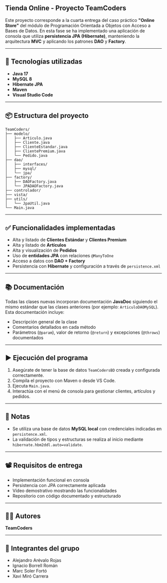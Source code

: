 ## Tienda Online - Proyecto TeamCoders

Este proyecto corresponde a la cuarta entrega del caso práctico **"Online Store"** del módulo de Programación Orientada a Objetos con Acceso a Bases de Datos. En esta fase se ha implementado una aplicación de consola que utiliza **persistencia JPA (Hibernate)**, manteniendo la arquitectura **MVC** y aplicando los patrones **DAO** y **Factory**.

---

## 🔧 Tecnologías utilizadas

- **Java 17**
- **MySQL 8**
- **Hibernate JPA**
- **Maven**
- **Visual Studio Code**

---

## 📦 Estructura del proyecto

```
TeamCoders/
├── modelo/
│   ├── Articulo.java
│   ├── Cliente.java
│   ├── ClienteEstandar.java
│   ├── ClientePremium.java
│   └── Pedido.java
├── dao/
│   ├── interfaces/
│   ├── mysql/
│   └── jpa/
├── factory/
│   ├── DAOFactory.java
│   └── JPADAOFactory.java
├── controlador/
├── vista/
├── utils/
│   └── JpaUtil.java
└── Main.java
```

---

## ✅ Funcionalidades implementadas

- Alta y listado de **Clientes Estándar** y **Clientes Premium**
- Alta y listado de **Artículos**
- Alta y visualización de **Pedidos**
- Uso de **entidades JPA** con relaciones `@ManyToOne`
- Acceso a datos con **DAO + Factory**
- Persistencia con **Hibernate** y configuración a través de `persistence.xml`

---

## 📚 Documentación

Todas las clases nuevas incorporan documentación **JavaDoc** siguiendo el mismo estándar que las clases anteriores (por ejemplo: `ArticuloDAOMySQL`). Esta documentación incluye:

- Descripción general de la clase
- Comentarios detallados en cada método
- Parámetros (`@param`), valor de retorno (`@return`) y excepciones (`@throws`) documentados

---

## ▶️ Ejecución del programa

1. Asegúrate de tener la base de datos `TeamCodersBD` creada y configurada correctamente.
2. Compila el proyecto con Maven o desde VS Code.
3. Ejecuta `Main.java`.
4. Interactúa con el menú de consola para gestionar clientes, artículos y pedidos.

---

## 📝 Notas

- Se utiliza una base de datos **MySQL local** con credenciales indicadas en `persistence.xml`.
- La validación de tipos y estructuras se realiza al inicio mediante `hibernate.hbm2ddl.auto=validate`.

---

## 📽️ Requisitos de entrega

- Implementación funcional en consola
- Persistencia con JPA correctamente aplicada
- Vídeo demostrativo mostrando las funcionalidades
- Repositorio con código documentado y estructurado

---

## 👨‍💻 Autores

**TeamCoders**

---

## 👥 Integrantes del grupo

- Alejandro Arévalo Rojas
- Ignacio Borrell Román
- Marc Soler Fortó
- Xavi Miró Carrera
